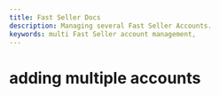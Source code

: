 ```yaml
---
title: Fast Seller Docs
description: Managing several Fast Seller Accounts.
keywords: multi Fast Seller account management,
---
```


# adding multiple accounts
